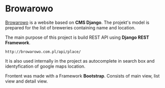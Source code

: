 # Browarowo
[Browarowo](http://browarowo.com.pl/) is a website based on **CMS Django**. The projekt's model is prepared for the list of breweries containing name and location.

The main purpose of this project is build REST API using **Django REST Framework**.
```
http://browarowo.com.pl/api/place/
```
It is also used internally in the project as autocomplete in search box and identyfication of google maps location.

Frontent was made with a Framework **Bootstrap**. Consists of main view, list view and detail view.
